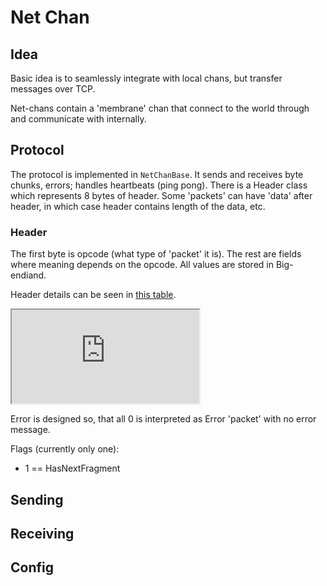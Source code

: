 # Net Chan

## Idea
Basic idea is to seamlessly integrate with local chans, but transfer messages over TCP.

Net-chans contain a 'membrane' chan that connect to the world through and communicate with internally.

## Protocol
The protocol is implemented in `NetChanBase`. It sends and receives byte chunks, errors; handles heartbeats (ping pong).
There is a Header class which represents 8 bytes of header. Some 'packets' can have 'data' after header, in which case header contains length of the data, etc.

### Header
The first byte is opcode (what type of 'packet' it is).
The rest are fields where meaning depends on the opcode.
All values are stored in Big-endiand.

Header details can be seen in [this table](https://docs.google.com/spreadsheets/d/194xfTzefP4BBAmkpHFahmH3JwOByksx5H1uvVMoljtk/pubhtml?gid=0&single=true).
<iframe src="https://docs.google.com/spreadsheets/d/194xfTzefP4BBAmkpHFahmH3JwOByksx5H1uvVMoljtk/pubhtml?gid=0&amp;single=true&amp;widget=true&amp;headers=false"></iframe>

Error is designed so, that all 0 is interpreted as Error 'packet' with no error message.

Flags (currently only one):
- 1 == HasNextFragment

## Sending

## Receiving

## Config
